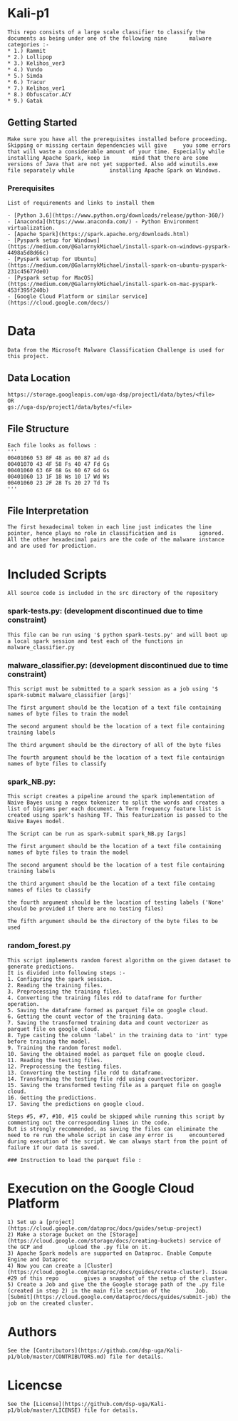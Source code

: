 # Kali-p1

    This repo consists of a large scale classifier to classify the documents as being under one of the following nine       malware categories :-
    * 1.) Rammit
    * 2.) Lollipop
    * 3.) Kelihos_ver3
    * 4.) Vundo
    * 5.) Simda
    * 6.) Tracur
    * 7.) Kelihos_ver1
    * 8.) Obfuscator.ACY
    * 9.) Gatak


## Getting Started

    Make sure you have all the prerequisites installed before proceeding. Skipping or missing certain dependencies will give     you some errors that will waste a considerable amount of your time. Especially while installing Apache Spark, keep in       mind that there are some versions of Java that are not yet supported. Also add winutils.exe file separately while           installing Apache Spark on Windows.

### Prerequisites

    List of requirements and links to install them

    - [Python 3.6](https://www.python.org/downloads/release/python-360/)
    - [Anaconda](https://www.anaconda.com/) - Python Environment virtualization.
    - [Apache Spark](https://spark.apache.org/downloads.html)
    - [Pyspark setup for Windows](https://medium.com/@GalarnykMichael/install-spark-on-windows-pyspark-4498a5d8d66c) 
    - [Pyspark setup for Ubuntu](https://medium.com/@GalarnykMichael/install-spark-on-ubuntu-pyspark-231c45677de0)
    - [Pyspark setup for MacOS](https://medium.com/@GalarnykMichael/install-spark-on-mac-pyspark-453f395f240b)
    - [Google Cloud Platform or similar service](https://cloud.google.com/docs/)

# Data
    Data from the Microsoft Malware Classification Challenge is used for this project.
  ## Data Location
    https://storage.googleapis.com/uga-dsp/project1/data/bytes/<file>
    OR
    gs://uga-dsp/project1/data/bytes/<file>
  
  ## File Structure
    Each file looks as follows :
    '''
    00401060 53 8F 48 as 00 87 ad ds 
    00401070 43 4F 58 Fs 40 47 Fd Gs
    00401060 63 6F 68 Gs 60 67 Gd Gs
    00401060 13 1F 18 Ws 10 17 Wd Ws
    00401060 23 2F 28 Ts 20 27 Td Ts
    '''
  ## File Interpretation
    The first hexadecimal token in each line just indicates the line pointer, hence plays no role in classification and is       ignored.
    All the other hexadecimal pairs are the code of the malware instance and are used for prediction. 

# Included Scripts
    All source code is included in the src directory of the repository

  ### spark-tests.py: (development discontinued due to time constraint)
    This file can be run using '$ python spark-tests.py' and will boot up a local spark session and test each of the functions in malware_classifier.py
  ### malware_classifier.py: (development discontinued due to time constraint)
    This script must be submitted to a spark session as a job using '$ spark-submit malware_classifier [args]'
    
    The first argument should be the location of a text file containing names of byte files to train the model
    
    The second argument should be the location of a text file containing training labels
    
    The third argument should be the directory of all of the byte files
    
    The fourth argument should be the location of a text file containign names of byte files to classify
  ### spark_NB.py:
    This script creates a pipeline around the spark implementation of Naive Bayes using a regex tokenizer to split the words and creates a list of bigrams per each document. A Term frequency feature list is created using spark's hashing TF. This featurization is passed to the Naive Bayes model.
    
    The Script can be run as spark-submit spark_NB.py [args]
    
    The first argument should be the location of a text file containing names of byte files to train the model
    
    The second argument should be the location of a test file containing training labels
    
    the third argument should be the location of a text file containg names of files to classify
    
    the fourth argument should be the location of testing labels ('None' should be provided if there are no testing files)
    
    The fifth argument should be the directory of the byte files to be used
    
   ### random_forest.py
    This script implements random forest algorithm on the given dataset to generate predictions.
    It is divided into following steps :-
    1. Configuring the spark session.
    2. Reading the training files.
    3. Preprocessing the training files.
    4. Converting the training files rdd to dataframe for further operation.
    5. Saving the dataframe formed as parquet file on google cloud.  
    6. Getting the count vector of the training data.
    7. Saving the transformed training data and count vectorizer as parquet file on google cloud.
    8. Type casting the column 'label' in the training data to 'int' type before training the model.
    9. Training the random forest model.
    10. Saving the obtained model as parquet file on google cloud.
    11. Reading the testing files.
    12. Preprocessing the testing files.
    13. Converting the testing file rdd to dataframe.
    14. Transforming the testing file rdd using countvectorizer.
    15. Saving the transformed testing file as a parquet file on google cloud.
    16. Getting the predictions.
    17. Saving the predictions on google cloud.
    
    Steps #5, #7, #10, #15 could be skipped while running this script by commenting out the corresponding lines in the code.
    But is strongly recommended, as saving the files can eliminate the need to re run the whole script in case any error is     encountered during execution of the script. We can always start from the point of failure if our data is saved.
    
    ### Instruction to load the parquet file :
    
    
    
# Execution on the Google Cloud Platform
    1) Set up a [project](https://cloud.google.com/dataproc/docs/guides/setup-project)
    2) Make a storage bucket on the [Storage](https://cloud.google.com/storage/docs/creating-buckets) service of the GCP and        upload the .py file on it.
    3) Apache Spark models are supported on Dataproc. Enable Compute Engine and Dataproc
    4) Now you can create a [Cluster](https://cloud.google.com/dataproc/docs/guides/create-cluster). Issue #29 of this repo        gives a snapshot of the setup of the cluster.
    5) Create a Job and give the the Google storage path of the .py file (created in step 2) in the main file section of the        Job. [Submit](https://cloud.google.com/dataproc/docs/guides/submit-job) the job on the created cluster.

# Authors
    See the [Contributors](https://github.com/dsp-uga/Kali-p1/blob/master/CONTRIBUTORS.md) file for details.

# Licencse
    See the [License](https://github.com/dsp-uga/Kali-p1/blob/master/LICENSE) file for details.


